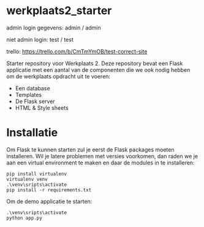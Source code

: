 # werkplaats2_starter

admin login gegevens: admin / admin

niet admin login: test / test

trello: https://trello.com/b/CmTmYmOB/test-correct-site


Starter repository voor Werkplaats 2. Deze repository bevat een Flask applicatie met een aantal van de componenten die we ook nodig hebben om de werkplaats opdracht uit te voeren: 
- Een database
- Templates
- De Flask server
- HTML & Style sheets


# Installatie
Om Flask te kunnen starten zul je eerst de Flask packages moeten installeren. Wil je latere problemen met versies voorkomen, dan raden we je aan een virtual environment te maken en daar de modules in te installeren:  
```
pip install virtualenv
virtualenv venv
.\venv\sripts\activate
pip install -r requirements.txt
```

Om de demo applicatie te starten: 
``` 
.\venv\sripts\activate
python app.py
```
